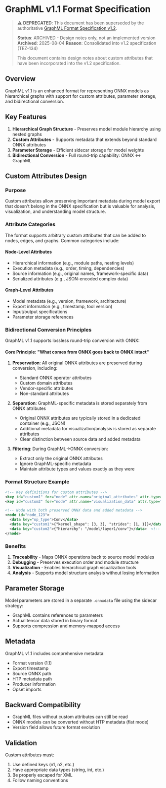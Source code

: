 # GraphML v1.1 Format Specification

> ⚠️ **DEPRECATED**: This document has been superseded by the authoritative [GraphML Format Specification v1.2](/docs/specs/graphml-format-specification-v1.2.md).
> 
> **Status**: ARCHIVED - Design notes only, not an implemented version
> **Archived**: 2025-08-04
> **Reason**: Consolidated into v1.2 specification (TEZ-134)
> 
> This document contains design notes about custom attributes that have been incorporated into the v1.2 specification.

## Overview

GraphML v1.1 is an enhanced format for representing ONNX models as hierarchical graphs with support for custom attributes, parameter storage, and bidirectional conversion.

## Key Features

1. **Hierarchical Graph Structure** - Preserves model module hierarchy using nested graphs
2. **Custom Attributes** - Supports metadata that extends beyond standard ONNX attributes
3. **Parameter Storage** - Efficient sidecar storage for model weights
4. **Bidirectional Conversion** - Full round-trip capability: ONNX ↔ GraphML

## Custom Attributes Design

### Purpose

Custom attributes allow preserving important metadata during model export that doesn't belong in the ONNX specification but is valuable for analysis, visualization, and understanding model structure.

### Attribute Categories

The format supports arbitrary custom attributes that can be added to nodes, edges, and graphs. Common categories include:

#### Node-Level Attributes
- Hierarchical information (e.g., module paths, nesting levels)
- Execution metadata (e.g., order, timing, dependencies)
- Source information (e.g., original names, framework-specific data)
- Serialized attributes (e.g., JSON-encoded complex data)

#### Graph-Level Attributes  
- Model metadata (e.g., version, framework, architecture)
- Export information (e.g., timestamp, tool version)
- Input/output specifications
- Parameter storage references

### Bidirectional Conversion Principles

GraphML v1.1 supports lossless round-trip conversion with ONNX:

#### Core Principle: "What comes from ONNX goes back to ONNX intact"

1. **Preservation**: All original ONNX attributes are preserved during conversion, including:
   - Standard ONNX operator attributes
   - Custom domain attributes
   - Vendor-specific attributes
   - Non-standard attributes

2. **Separation**: GraphML-specific metadata is stored separately from ONNX attributes
   - Original ONNX attributes are typically stored in a dedicated container (e.g., JSON)
   - Additional metadata for visualization/analysis is stored as separate attributes
   - Clear distinction between source data and added metadata

3. **Filtering**: During GraphML→ONNX conversion:
   - Extract only the original ONNX attributes
   - Ignore GraphML-specific metadata
   - Maintain attribute types and values exactly as they were

### Format Structure Example

```xml
<!-- Key definitions for custom attributes -->
<key id="custom1" for="node" attr.name="original_attributes" attr.type="string"/>
<key id="custom2" for="node" attr.name="visualization_data" attr.type="string"/>

<!-- Node with both preserved ONNX data and added metadata -->
<node id="node_123">
  <data key="op_type">Conv</data>
  <data key="custom1">{"kernel_shape": [3, 3], "strides": [1, 1]}</data>  <!-- Original ONNX -->
  <data key="custom2">{"hierarchy": "/model/layer1/conv"}</data>  <!-- Added metadata -->
</node>
```

### Benefits

1. **Traceability** - Maps ONNX operations back to source model modules
2. **Debugging** - Preserves execution order and module structure
3. **Visualization** - Enables hierarchical graph visualization tools
4. **Analysis** - Supports model structure analysis without losing information

## Parameter Storage

Model parameters are stored in a separate `.onnxdata` file using the sidecar strategy:
- GraphML contains references to parameters
- Actual tensor data stored in binary format
- Supports compression and memory-mapped access

## Metadata

GraphML v1.1 includes comprehensive metadata:
- Format version (1.1)
- Export timestamp
- Source ONNX path
- HTP metadata path
- Producer information
- Opset imports

## Backward Compatibility

- GraphML files without custom attributes can still be read
- ONNX models can be converted without HTP metadata (flat mode)
- Version field allows future format evolution

## Validation

Custom attributes must:
1. Use defined keys (n1, n2, etc.)
2. Have appropriate data types (string, int, etc.)
3. Be properly escaped for XML
4. Follow naming conventions